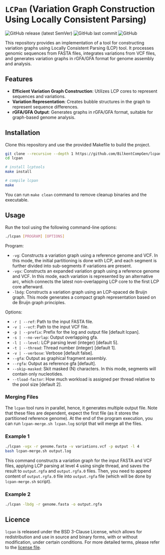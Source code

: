 # `LCPan` (Variation Graph Construction Using Locally Consistent Parsing)  
![GitHub release (latest SemVer)](https://img.shields.io/github/v/release/BilkentCompGen/lcpan)
![GitHub last commit](https://img.shields.io/github/last-commit/BilkentCompGen/lcpan)
![GitHub](https://img.shields.io/github/license/BilkentCompGen/lcpan)

This repository provides an implementation of a tool for constructing variation graphs using Locally Consistent Parsing (LCP) tool. It processes genomic sequences from FASTA files, integrates variations from VCF files, and generates variation graphs in rGFA/GFA format for genome assembly and analysis.

## Features

- **Efficient Variation Graph Construction**: Utilizes LCP cores to represent sequences and variations.
- **Variation Representation**: Creates bubble structures in the graph to represent sequence differences.
- **rGFA/GFA Output**: Generates graphs in rGFA/GFA format, suitable for graph-based genome analysis.

## Installation

Clone this repository and use the provided Makefile to build the project.  

```sh
git clone --recursive --depth 1 https://github.com/BilkentCompGen/lcpan.git
cd lcpan

# install lcptools
make install

# compile lcpan
make
```

You can run `make clean` command to remove cleanup binaries and the executable.

## Usage

Run the tool using the following command-line options:

```sh
./lcpan [PROGRAM] [OPTIONS]
```

Program:
- `-vg`: Constructs a variation graph using a reference genome and VCF. In this mode, the initial partitioning is done with LCP, and each segment is further divided into sub-segments if variations are present.
- `-vgx`: Constructs an expanded variation graph using a reference genome and VCF. In this mode, each variation is represented by an alternative arc, which connects the latest non-overlapping LCP core to the first LCP core afterward.
- `-lbdg`: Constructs a variation graph using an LCP-spaced de Bruijn graph. This mode generates a compact graph representation based on de Bruijn graph principles.

Options:

- `-r | --ref`: Path to the input FASTA file.
- `-v | --vcf`: Path to the input VCF file.
- `-p | --prefix`: Prefix for the log and output file [default lcpan].
- `-s | --no-verlap`: Output overlapping gfa.
- `-l | --level`: LCP parsing level (integer) [default 5].
- `-t | --thread`: Thread number (integer) [default 1].
- `-v | --verbose`: Verbose [default false].
- `--gfa`: Output as graphical fragment assembly.
- `--rgfa`: Output as reference gfa [default].
- `--skip-masked`: Skit masked (N) characters. In this mode, segments will contain only nucleotides.
- `--tload-factor`: How much workload is assigned per thread relative to the pool size [default 2].

### Merging Files

The `lcpan` tool runs in parallel, hence, it generates multiple output file. Note that these files are dependent, expect the first file (as it stores the partitioned reference genome). At the end of the program execution, you can run `lcpan-merge.sh lcpan.log` script that will merge all the files.

### Example 1

```sh
./lcpan -vgx -r genome.fasta -v variations.vcf -p output -l 4
bash lcpan-merge.sh output.log
```

This command constructs a variation graph for the input FASTA and VCF files, applying LCP parsing at level 4 using single thread, and saves the result to `output.rgfa` and `output.rgfa.0` files. Then, you need to append content of `output.rgfa.0` file into `output.rgfa` file (which will be done by `lcpan-merge.sh` script).

### Example 2

```sh
./lcpan -lbdg -r genome.fasta -o output.rgfa
```

## Licence

`lcpan` is released under the BSD 3-Clause License, which allows for redistribution and use in source and binary forms, with or without modification, under certain conditions. For more detailed terms, please refer to the [license file](https://github.com/BilkentCompGen/lcpan/blob/main/LICENSE).